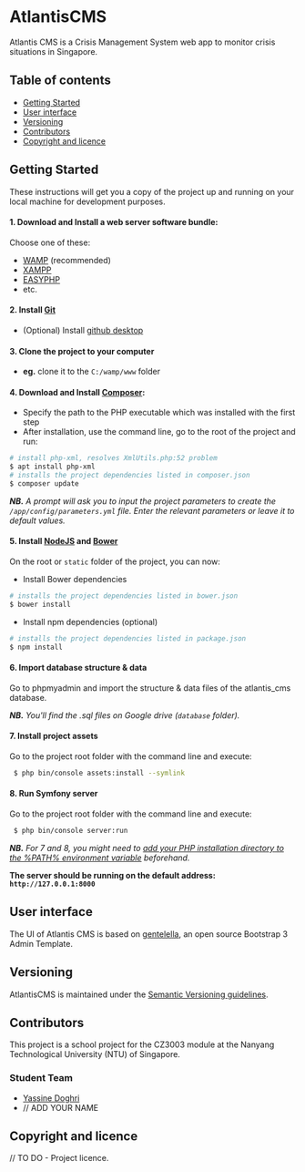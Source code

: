 # AtlantisCMS

Atlantis CMS is a Crisis Management System web app to monitor crisis situations in Singapore.

## Table of contents

* [Getting Started](#getting-started)
* [User interface](#user-interface)
* [Versioning](#versioning)
* [Contributors](#contributors)
* [Copyright and licence](#copyright-and-licence)

## Getting Started

These instructions will get you a copy of the project up and running on your local machine for development purposes.

#### 1. Download and Install a web server software bundle:

Choose one of these:

 - [WAMP](http://www.wampserver.com/) (recommended)
 - [XAMPP](https://www.apachefriends.org/fr/index.html)
 - [EASYPHP](http://www.easyphp.org/)
 - etc.

#### 2. Install [Git](https://git-scm.com/downloads)

- (Optional) Install [github desktop](https://desktop.github.com/)

#### 3. Clone the project to your computer

- **eg.** clone it to the `C:/wamp/www` folder

#### 4. Download and Install [Composer](https://getcomposer.org/download/):

 - Specify the path to the PHP executable which was installed with the first step
 - After installation, use the command line, go to the root of the project and run:

```sh
# install php-xml, resolves XmlUtils.php:52 problem
$ apt install php-xml
# installs the project dependencies listed in composer.json
$ composer update
```

_**NB.** A prompt will ask you to input the project parameters to create the `/app/config/parameters.yml` file.
Enter the relevant parameters or leave it to default values._  

#### 5. Install [NodeJS](https://nodejs.org/en/) and [Bower](https://bower.io/#install-bower)

On the root or `static` folder of the project, you can now:

- Install Bower dependencies

```sh
# installs the project dependencies listed in bower.json
$ bower install
```

- Install npm dependencies (optional)

```sh
# installs the project dependencies listed in package.json
$ npm install
```

#### 6. Import database structure & data

Go to phpmyadmin and import the structure & data files of the atlantis_cms database.

_**NB.** You'll find the .sql files on Google drive (`database` folder)._

#### 7. Install project assets

Go to the project root folder with the command line and execute:

```sh
 $ php bin/console assets:install --symlink
```

#### 8. Run Symfony server

Go to the project root folder with the command line and execute:

```sh
 $ php bin/console server:run
```

_**NB.** For 7 and 8, you might need to [add your PHP installation directory to the %PATH% environment variable](http://stackoverflow.com/a/7307581) beforehand._

**The server should be running on the default address: `http://127.0.0.1:8000`**

## User interface

The UI of Atlantis CMS is based on [gentelella](https://github.com/puikinsh/gentelella), an open source Bootstrap 3 Admin Template.

## Versioning

AtlantisCMS is maintained under the [Semantic Versioning guidelines](http://semver.org/).

## Contributors

This project is a school project for the CZ3003 module at the Nanyang Technological University (NTU) of Singapore.

### Student Team

- [Yassine Doghri](https://github.com/yassinedoghri)
- // ADD YOUR NAME

## Copyright and licence

// TO DO - Project licence.

